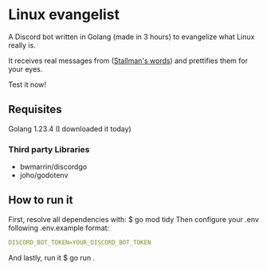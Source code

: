 # Linux evangelist

A Discord bot written in Golang (made in 3 hours) to evangelize what Linux really is.

It receives real messages from ([Stallman's words](https://stallman-copypasta.github.io)) and prettifies them for your eyes.

Test it now!

## Requisites
Golang 1.23.4 (I downloaded it today)

### Third party Libraries
- bwmarrin/discordgo
- joho/godotenv

## How to run it
First, resolve all dependencies with:
$ go mod tidy
Then configure your .env following .env.example format:
```yaml
DISCORD_BOT_TOKEN=YOUR_DISCORD_BOT_TOKEN
```
And lastly, run it
$ go run .